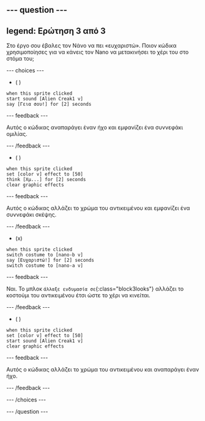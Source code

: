 
--- question ---
---
legend: Ερώτηση 3 από 3
---

Στο έργο σου έβαλες τον Νάνο να πει «ευχαριστώ». Ποιον κώδικα χρησιμοποίησες για να κάνεις τον Nano να μετακινήσει το χέρι του στο στόμα του;

--- choices ---

- ( )
```blocks3
when this sprite clicked
start sound [Alien Creak1 v]
say [Γεια σου!] for [2] seconds 
```

  --- feedback ---

Αυτός ο κώδικας αναπαράγει έναν ήχο και εμφανίζει ένα συννεφάκι ομιλίας.

  --- /feedback ---

- ( )
```blocks3
when this sprite clicked
set [color v] effect to [50] 
think [Χμ...] for [2] seconds 
clear graphic effects 
```

  --- feedback ---

Αυτός ο κώδικας αλλάζει το χρώμα του αντικειμένου και εμφανίζει ένα συννεφάκι σκέψης.

  --- /feedback ---

- (x)
```blocks3
when this sprite clicked
switch costume to [nano-b v] 
say [Ευχαριστώ!] for [2] seconds
switch costume to [nano-a v]
```

  --- feedback ---

Ναι. Το μπλοκ `άλλαξε ενδυμασία σε`{:class="block3looks"} αλλάζει το κοστούμι του αντικειμένου έτσι ώστε το χέρι να κινείται.

  --- /feedback ---

- ( )
```blocks3
when this sprite clicked
set [color v] effect to [50]
start sound [Alien Creak1 v] 
clear graphic effects 
```

  --- feedback ---

Αυτός ο κώδικας αλλάζει το χρώμα του αντικειμένου και αναπαράγει έναν ήχο.

  --- /feedback ---

--- /choices ---

--- /question ---
